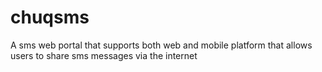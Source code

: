 chuqsms
=======

A sms web portal that supports both web and mobile platform that allows users to share sms messages via the internet

